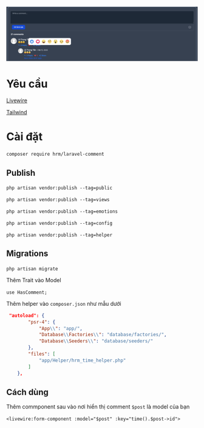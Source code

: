 ![introduce](introduce.png)

# Yêu cầu
[Livewire](https://laravel-livewire.com/docs/2.x/installation)

[Tailwind](https://tailwindcss.com/docs/installation)

# Cài đặt
`composer require hrm/laravel-comment`
## Publish 
`php artisan vendor:publish --tag=public`

`php artisan vendor:publish --tag=views`

`php artisan vendor:publish --tag=emotions`

`php artisan vendor:publish --tag=config`

`php artisan vendor:publish --tag=helper`

## Migrations

`php artisan migrate`

Thêm Trait vào Model

`use HasComment;`

Thêm helper vào `composer.json` như mẫu dưới



```json
 "autoload": {
        "psr-4": {
            "App\\": "app/",
            "Database\\Factories\\": "database/factories/",
            "Database\\Seeders\\": "database/seeders/"
        },
        "files": [
            "app/Helper/hrm_time_helper.php"
        ]
    },
```

## Cách dùng

Thêm commponent sau vào nơi hiển thị comment
`$post` là model của bạn

`<livewire:form-component :model="$post" :key="time().$post->id">`





